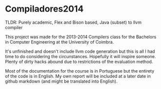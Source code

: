 Compiladores2014
================

TLDR: Purely academic, Flex and Bison based, Java (subset) to llvm compiler

This project was made for the 2013-2014 Compilers class for the Bachelors in Computer Engineering at the University of Coimbra.

It's unfinished and doesn't include llvm code generation but this is all I had time to do considering the circunstances. Hopefully it will inspire someone. Plenty of dirty hacks abound due to restrictions of the evaluation method.

Most of the documentation for the course is in Portuguese but the entirety of the code is in English. My own report will be included at a later date in github markdown (and might be translated into English).
